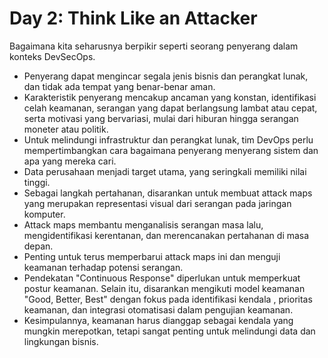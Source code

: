 # Day 2: Think Like an Attacker

Bagaimana kita seharusnya berpikir seperti seorang penyerang dalam konteks DevSecOps.

* Penyerang dapat mengincar segala jenis bisnis dan perangkat lunak, dan tidak ada tempat yang benar-benar aman.
* Karakteristik penyerang mencakup ancaman yang konstan, identifikasi celah keamanan, serangan yang dapat berlangsung lambat atau cepat, serta motivasi yang bervariasi, mulai dari hiburan hingga serangan moneter atau politik.
* Untuk melindungi infrastruktur dan perangkat lunak, tim DevOps perlu mempertimbangkan cara bagaimana penyerang menyerang sistem dan apa yang mereka cari.
* Data perusahaan menjadi target utama, yang seringkali memiliki nilai tinggi.
* Sebagai langkah pertahanan, disarankan untuk membuat attack maps yang merupakan representasi visual dari serangan pada jaringan komputer.
* Attack maps membantu menganalisis serangan masa lalu, mengidentifikasi kerentanan, dan merencanakan pertahanan di masa depan.
* Penting untuk terus memperbarui attack maps ini dan menguji keamanan terhadap potensi serangan.
* Pendekatan "Continuous Response" diperlukan untuk memperkuat postur keamanan. Selain itu, disarankan mengikuti model keamanan "Good, Better, Best" dengan fokus pada identifikasi kendala , prioritas keamanan, dan integrasi otomatisasi dalam pengujian keamanan.
* Kesimpulannya, keamanan harus dianggap sebagai kendala yang mungkin merepotkan, tetapi sangat penting untuk melindungi data dan lingkungan bisnis.
